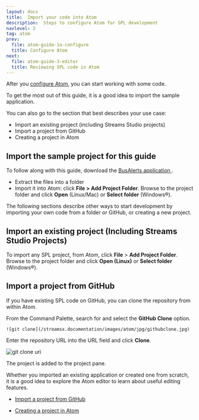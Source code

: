```yaml
---
layout: docs
title:  Import your code into Atom
description:  Steps to configure Atom for SPL development
navlevel: 2
tag: atom
prev:
  file: atom-guide-1a-configure
  title: Configure Atom
next:
  file: atom-guide-3-editor
  title: Reviewing SPL code in Atom
---
```


After you [configure Atom](/streamsx.documentation/docs/spl/atom/atom-guide-1a-configure), you can start working with some code.

To get the most out of this guide, it is a good idea to import the sample application.

You can also go to the section that best describes your use case:
* Import an existing project (including Streams Studio projects)
*	Import a project from GitHub
*	Creating a project in Atom

Import the sample project for this guide
----------------------------------------
To follow along with this guide, download the [BusAlerts application ](https://streams-github-samples.mybluemix.net/?get=QuickStart%2FBusAlerts).
* Extract the files into a folder
*	Import it into Atom: click **File > Add Project Folder**. Browse to the project folder and click **Open** (Linux/Mac) or **Select folder** (Windows&reg;).


The following sections describe other ways to start development by importing your own code from a folder or GitHub, or creating a new project.


Import an existing project (Including Streams Studio Projects)
--------------------------

To import any SPL project, from Atom, click **File** > **Add Project Folder**. Browse to the project folder and click **Open (Linux)** or **Select folder** (Windows&reg;).

Import a project from GitHub
----------------------------

If you have existing SPL code on GitHub, you can clone the repository from within Atom.

From the Command Palette, search for and select the **GitHub Clone** option.

    ![git clone](/streamsx.documentation/images/atom/jpg/githubclone.jpg)

Enter the repository URL into the URL field and click **Clone**.

 ![git clone uri](/streamsx.documentation/images/atom/jpg/github-clone-uri.jpg)

The project is added to the project pane.

Whether you imported an existing application or created one from scratch, it is a good idea to explore the Atom editor to learn about
useful editing features.
- [Import a project from GitHub](/streamsx.documentation/docs/spl/atom/atom-guide-2-import-code/#import-a-project-from-github)

- [Creating a project in Atom](/streamsx.documentation/docs/spl/atom/atom-guide-2-import-code/#creating-a-new-project)
